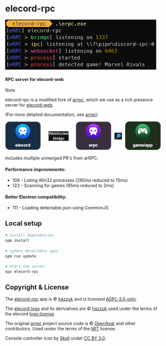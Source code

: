 # elecord-rpc

<img src="https://github.com/elecordapp/elecord-rpc/raw/main/media/console-example.png">

#### RPC server for elecord-web

> [!NOTE]
> elecord-rpc is a modified fork of [arrpc](https://github.com/OpenAsar/arrpc), which we use as a rich presence server for [elecord-web](https://github.com/elecordapp/elecord-web).
> 
> (For more detailed documentation, see [arrpc](https://github.com/OpenAsar/arrpc))

<img src="https://github.com/elecordapp/elecord-rpc/raw/main/media/erpc-diagram.png">

Includes multiple unmerged PR's from arRPC.

#### Performance improvements:
* 109 - Listing Win32 processes (280ms reduced to 15ms)
* 123 - Scanning for games (95ms reduced to 2ms)

#### Better Electron compatibility:
* 111 - Loading detectable.json using CommonJS

## Local setup

```bash
# install dependencies
npm install

# update detectable apps
npm run update

# start the server
npx elecord-rpc
```

## Copyright & License

The [elecord-rpc](https://github.com/elecordapp/elecord-rpc) app is © [hazzuk](https://github.com/hazzuk) and is licensed [AGPL-3.0-only](https://github.com/elecordapp/elecord-rpc/blob/main/LICENSE-AGPL-3.0).

The [elecord logo](https://github.com/elecordapp/elecord-rpc/blob/main/media/erpc_256.png) and its derivatives are © [hazzuk](https://github.com/hazzuk) used under the terms of the elecord [logo license](https://github.com/elecordapp/elecord-rpc/blob/main/LOGO_LICENSE.txt).

The original [arrpc](https://github.com/OpenAsar/arrpc) project source code is © [OpenAsar](https://github.com/OpenAsar) and other contributors.
Used under the terms of the [MIT](https://github.com/elecordapp/elecord-rpc/blob/main/LICENSE-MIT) license.

Console controller icon by [Skoll](https://game-icons.net/) under [CC BY 3.0](https://creativecommons.org/licenses/by/3.0/).
